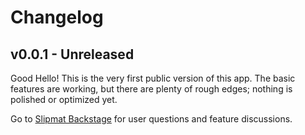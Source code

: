 # Changelog

## v0.0.1 - Unreleased

Good Hello! This is the very first public version of this app. The basic features are working, but there are plenty of rough edges;  nothing is polished or optimized yet.

Go to [Slipmat Backstage](https://backstage.slipmat.io/) for user questions and feature discussions.
